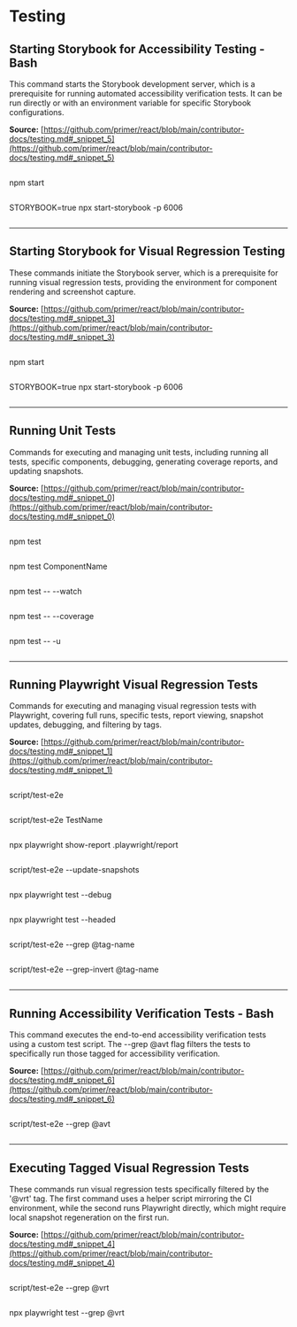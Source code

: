 # Testing

## Starting Storybook for Accessibility Testing - Bash

This command starts the Storybook development server, which is a prerequisite for running automated accessibility verification tests. It can be run directly or with an environment variable for specific Storybook configurations.

**Source:** [https://github.com/primer/react/blob/main/contributor-docs/testing.md#_snippet_5](https://github.com/primer/react/blob/main/contributor-docs/testing.md#_snippet_5)

```bash

```
npm start
```

```
STORYBOOK=true npx start-storybook -p 6006
```

```

---

## Starting Storybook for Visual Regression Testing

These commands initiate the Storybook server, which is a prerequisite for running visual regression tests, providing the environment for component rendering and screenshot capture.

**Source:** [https://github.com/primer/react/blob/main/contributor-docs/testing.md#_snippet_3](https://github.com/primer/react/blob/main/contributor-docs/testing.md#_snippet_3)

```bash

```
npm start
```

```
STORYBOOK=true npx start-storybook -p 6006
```

```

---

## Running Unit Tests

Commands for executing and managing unit tests, including running all tests, specific components, debugging, generating coverage reports, and updating snapshots.

**Source:** [https://github.com/primer/react/blob/main/contributor-docs/testing.md#_snippet_0](https://github.com/primer/react/blob/main/contributor-docs/testing.md#_snippet_0)

```bash

```
npm test
```

```
npm test ComponentName
```

```
npm test -- --watch
```

```
npm test -- --coverage
```

```
npm test -- -u
```

```

---

## Running Playwright Visual Regression Tests

Commands for executing and managing visual regression tests with Playwright, covering full runs, specific tests, report viewing, snapshot updates, debugging, and filtering by tags.

**Source:** [https://github.com/primer/react/blob/main/contributor-docs/testing.md#_snippet_1](https://github.com/primer/react/blob/main/contributor-docs/testing.md#_snippet_1)

```bash

```
script/test-e2e
```

```
script/test-e2e TestName
```

```
npx playwright show-report .playwright/report
```

```
script/test-e2e --update-snapshots
```

```
npx playwright test --debug
```

```
npx playwright test --headed
```

```
script/test-e2e --grep @tag-name
```

```
script/test-e2e --grep-invert @tag-name
```

```

---

## Running Accessibility Verification Tests - Bash

This command executes the end-to-end accessibility verification tests using a custom test script. The --grep @avt flag filters the tests to specifically run those tagged for accessibility verification.

**Source:** [https://github.com/primer/react/blob/main/contributor-docs/testing.md#_snippet_6](https://github.com/primer/react/blob/main/contributor-docs/testing.md#_snippet_6)

```bash

```
script/test-e2e --grep @avt
```

```

---

## Executing Tagged Visual Regression Tests

These commands run visual regression tests specifically filtered by the '@vrt' tag. The first command uses a helper script mirroring the CI environment, while the second runs Playwright directly, which might require local snapshot regeneration on the first run.

**Source:** [https://github.com/primer/react/blob/main/contributor-docs/testing.md#_snippet_4](https://github.com/primer/react/blob/main/contributor-docs/testing.md#_snippet_4)

```bash

```
script/test-e2e --grep @vrt
```

```
npx playwright test --grep @vrt
```

```